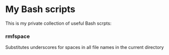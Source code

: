 # My Bash scripts

This is my private collection of useful Bash scrpts:

### rmfspace
Substitutes underscores for spaces in all file names in the current directory
